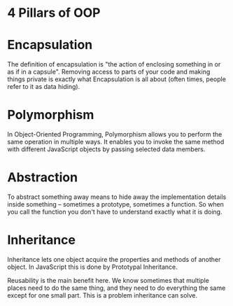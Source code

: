 # 4 Pillars of OOP

# Encapsulation

The definition of encapsulation is "the action of enclosing something in or as if in a capsule". Removing access to parts of your code and making things private is exactly what Encapsulation is all about (often times, people refer to it as data hiding).

# Polymorphism

In Object-Oriented Programming, Polymorphism allows you to perform the same operation in multiple ways. It enables you to invoke the same method with different JavaScript objects by passing selected data members.

# Abstraction

To abstract something away means to hide away the implementation details inside something – sometimes a prototype, sometimes a function. So when you call the function you don't have to understand exactly what it is doing.

# Inheritance

Inheritance lets one object acquire the properties and methods of another object. In JavaScript this is done by Prototypal Inheritance.

Reusability is the main benefit here. We know sometimes that multiple places need to do the same thing, and they need to do everything the same except for one small part. This is a problem inheritance can solve.
